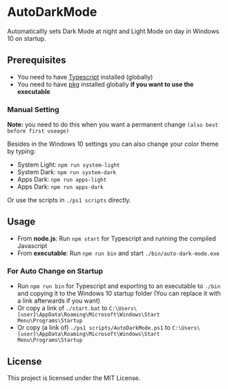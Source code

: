 # AutoDarkMode

Automaticallly sets Dark Mode at night and Light Mode on day in Windows 10 on startup.


## Prerequisites

* You need to have <a href="https://www.npmjs.com/package/typescript">Typescript</a> installed (globally)
* You need to have <a href="https://www.npmjs.com/package/pkg">pkg</a> installed globally **if you want to use the executable**

### Manual Setting

**Note:** you need to do this when you want a permanent change `(also best before first useage)`

Besides in the Windows 10 settings you can also change your color theme by typing:
* System Light: ```npm run system-light```
* System Dark: ```npm run system-dark```
* Apps Dark: ```npm run apps-light```
* Apps Dark: ```npm run apps-dark```

Or use the scripts in ```./ps1 scripts``` directly.


## Usage

* From **node.js**: Run ```npm start``` for Typescript and running the compiled Javascript
* From **executable**: Run ```npm run bin``` and start ```./bin/auto-dark-mode.exe```


### For Auto Change on Startup
* Run ```npm run bin``` for Typescript and exporting to an executable to ```./bin``` and copying it to the Windows 10 startup folder (You can replace it with a link afterwards if you want)
* Or copy a link of ```./start.bat``` to ```C:\Users\[user]\AppData\Roaming\Microsoft\Windows\Start Menu\Programs\Startup```
* Or copy (a link of) ```./ps1 scripts/AutoDarkMode.ps1``` to ```C:\Users\[user]\AppData\Roaming\Microsoft\Windows\Start Menu\Programs\Startup```


## License

This project is licensed under the MIT License.